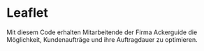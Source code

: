 # Leaflet
Mit diesem Code erhalten Mitarbeitende der Firma Ackerguide die Möglichkeit, Kundenaufträge und ihre Auftragdauer zu optimieren.
